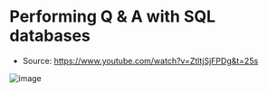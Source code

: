 # Performing Q & A with SQL databases
* Source: https://www.youtube.com/watch?v=ZtltjSjFPDg&t=25s

![image](https://github.com/bostonadam525/Advanced-Retrieval-Augmented-Generation-RAG-Techniques/assets/45008475/e3244b08-1cf9-4de0-9dc1-7c65c6813aed)

